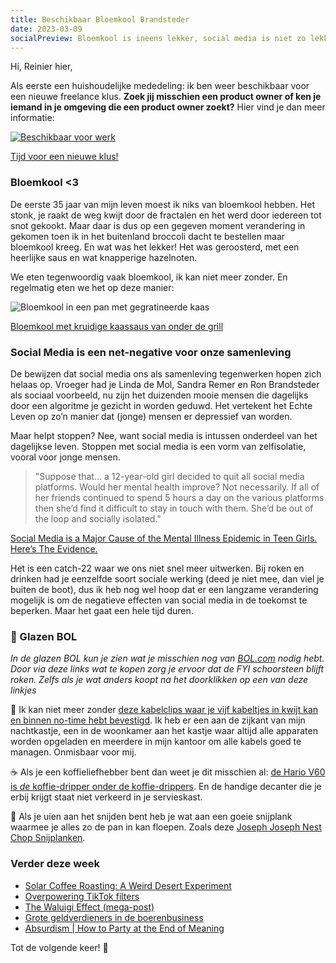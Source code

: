 ```yaml
---
title: Beschikbaar Bloemkool Brandsteder
date: 2023-03-09
socialPreview: Bloemkool is ineens lekker, social media is niet zo lekker en ik ben beschikbaar voor een nieuwe klus!
---
```


Hi, Reinier hier,

Als eerste een huishoudelijke mededeling: ik ben weer beschikbaar voor een nieuwe freelance klus. **Zoek jij misschien een product owner of ken je iemand in je omgeving die een product owner zoekt?** Hier vind je dan meer informatie:

[![Beschikbaar voor werk](https://reinierladan.nl/images/beschikbaar-social.jpg)](https://reinierladan.nl/blog/2023/beschikbaar-voor-freelance-werk/)

[Tijd voor een nieuwe klus!](https://reinierladan.nl/blog/2023/beschikbaar-voor-freelance-werk/)

### Bloemkool \<3

De eerste 35 jaar van mijn leven moest ik niks van bloemkool hebben. Het stonk, je raakt de weg kwijt door de fractalen en het werd door iedereen tot snot gekookt. Maar daar is dus op een gegeven moment verandering in gekomen toen ik in het buitenland broccoli dacht te bestellen maar bloemkool kreeg. En wat was het lekker! Het was geroosterd, met een heerlijke saus en wat knapperige hazelnoten.

We eten tegenwoordig vaak bloemkool, ik kan niet meer zonder. En regelmatig eten we het op deze manier:

![Bloemkool in een pan met gegratineerde kaas](https://reinier.fyi/images/recepten/bloemkool-kaassaus.jpg)

[Bloemkool met kruidige kaassaus van onder de grill](https://reinier.fyi/blog/recepten/bloemkool-kruidige-kaassaus/)

### Social Media is een net-negative voor onze samenleving

De bewijzen dat social media ons als samenleving tegenwerken hopen zich helaas op. Vroeger had je Linda de Mol, Sandra Remer en Ron Brandsteder als sociaal voorbeeld, nu zijn het duizenden mooie mensen die dagelijks door een algoritme je gezicht in worden geduwd. Het vertekent het Echte Leven op zo’n manier dat (jonge) mensen er depressief van worden.

Maar helpt stoppen? Nee, want social media is intussen onderdeel van het dagelijkse leven. Stoppen met social media is een vorm van zelfisolatie, vooral voor jonge mensen.

> "Suppose that... a 12-year-old girl decided to quit all social media platforms. Would her mental health improve? Not necessarily. If all of her friends continued to spend 5 hours a day on the various platforms then she’d find it difficult to stay in touch with them. She’d be out of the loop and socially isolated."

[Social Media is a Major Cause of the Mental Illness Epidemic in Teen Girls. Here’s The Evidence.](https://jonathanhaidt.substack.com/p/social-media-mental-illness-epidemic)

Het is een catch-22 waar we ons niet snel meer uitwerken. Bij roken en drinken had je eenzelfde soort sociale werking (deed je niet mee, dan viel je buiten de boot), dus ik heb nog wel hoop dat er een langzame verandering mogelijk is om de negatieve effecten van social media in de toekomst te beperken. Maar het gaat een hele tijd duren.

### 🔮 Glazen BOL

_In de glazen BOL kun je zien wat je misschien nog van [BOL.com](https://partner.bol.com/click/click?p=2&t=url&s=1066120&f=TXL&url=https%3A%2F%2Fwww.bol.com%2Fnl%2F&name=BOL%20homepage) nodig hebt. Door via deze links wat te kopen zorg je ervoor dat de FYI schoorsteen blijft roken. Zelfs als je wat anders koopt na het doorklikken op een van deze linkjes_

🚠 Ik kan niet meer zonder [deze kabelclips waar je vijf kabeltjes in kwijt kan en binnen no-time hebt bevestigd](https://partner.bol.com/click/click?p=2&t=url&s=1066120&f=TXL&url=https%3A%2F%2Fwww.bol.com%2Fnl%2Fnl%2Fp%2Fmerkloos-2x-kabel-organiser-zwart-2x-kabel-clips-voor-5-kabels-zelfklevende-kabelclips-kabelklem-kabelhouder-kabelgoot-houder-kabel-management%2F9300000007725661%2F&name=Merkloos%202x%20Kabel%20Organiser). Ik heb er een aan de zijkant van mijn nachtkastje, een in de woonkamer aan het kastje waar altijd alle apparaten worden opgeladen en meerdere in mijn kantoor om alle kabels goed te managen. Onmisbaar voor mij.

☕️ Als je een koffieliefhebber bent dan weet je dit misschien al: [de Hario V60 is _de_ koffie-dripper onder de koffie-drippers](https://partner.bol.com/click/click?p=2&t=url&s=1066120&f=TXL&url=https%3A%2F%2Fwww.bol.com%2Fnl%2Fp%2Fhario-v60-drip-decanter-02%2F9200000040262918%2F&name=Hario%20V60%20Drip%20Decanter%2002). En de handige decanter die je erbij krijgt staat niet verkeerd in je servieskast.

🔪 Als je uien aan het snijden bent heb je wat aan een goeie snijplank waarmee je alles zo de pan in kan floepen. Zoals deze [Joseph Joseph Nest Chop Snijplanken](https://partner.bol.com/click/click?p=2&t=url&s=1066120&f=TXL&url=https%3A%2F%2Fwww.bol.com%2Fnl%2Fp%2Fjoseph-joseph-nest-chop-snijplanken-opstaande-rand-polypropyleen-set-van-3-stuks-opal%2F9200000065663948%2F&name=Joseph%20Joseph%20Nest%20Chop%20Snijplanken%20-%20Opstaand...).

### Verder deze week

- [Solar Coffee Roasting: A Weird Desert Experiment](https://www.youtube.com/watch?v=qV0bJHizJBA)
- [Overpowering TikTok filters](https://axbom.com/tiktok/)
- [The Waluigi Effect (mega-post)](https://www.lesswrong.com/posts/D7PumeYTDPfBTp3i7/the-waluigi-effect-mega-post)
- [Grote geldverdieners in de boerenbusiness](https://www.youtube.com/watch?v=_6mbSJJr7wM)
- [Absurdism | How to Party at the End of Meaning](https://www.youtube.com/watch?v=Jv79l1b-eoI)

Tot de volgende keer! 👋

